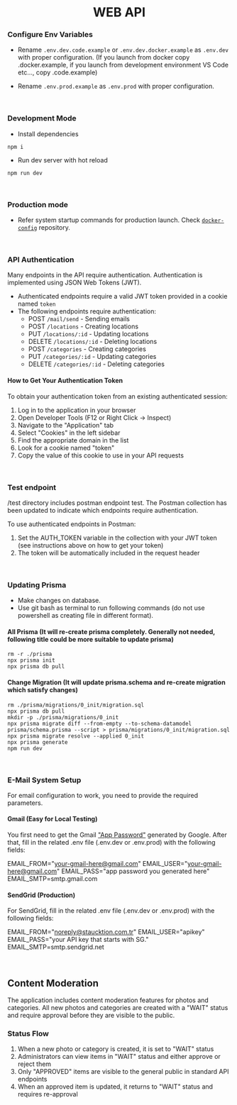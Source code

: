 <h1 id="top" align="center">WEB API</h1>

### Configure Env Variables

-   Rename `.env.dev.code.example` or `.env.dev.docker.example` as `.env.dev` with proper configuration. (If you launch from docker copy .docker.example, if you launch from development environment VS Code etc..., copy .code.example)

-   Rename `.env.prod.example` as `.env.prod` with proper configuration.

<br/>

### Development Mode

-   Install dependencies

```
npm i
```

-   Run dev server with hot reload

```
npm run dev
```

<br/>

### Production mode

-   Refer system startup commands for production launch. Check [`docker-config`](https://github.com/staucktion/docker-config) repository.

<br/>

### API Authentication

Many endpoints in the API require authentication. Authentication is implemented using JSON Web Tokens (JWT).

-   Authenticated endpoints require a valid JWT token provided in a cookie named `token`
-   The following endpoints require authentication:
    -   POST `/mail/send` - Sending emails
    -   POST `/locations` - Creating locations
    -   PUT `/locations/:id` - Updating locations
    -   DELETE `/locations/:id` - Deleting locations
    -   POST `/categories` - Creating categories
    -   PUT `/categories/:id` - Updating categories
    -   DELETE `/categories/:id` - Deleting categories

#### How to Get Your Authentication Token

To obtain your authentication token from an existing authenticated session:

1. Log in to the application in your browser
2. Open Developer Tools (F12 or Right Click → Inspect)
3. Navigate to the "Application" tab
4. Select "Cookies" in the left sidebar
5. Find the appropriate domain in the list
6. Look for a cookie named "token"
7. Copy the value of this cookie to use in your API requests

<br/>

### Test endpoint

/test directory includes postman endpoint test. The Postman collection has been updated to indicate which endpoints require authentication.

To use authenticated endpoints in Postman:

1. Set the AUTH_TOKEN variable in the collection with your JWT token (see instructions above on how to get your token)
2. The token will be automatically included in the request header

<br/>

### Updating Prisma

-   Make changes on database.
-   Use git bash as terminal to run following commands (do not use powershell as creating file in different format).

#### All Prisma (It will re-create prisma completely. Generally not needed, following title could be more suitable to update prisma)

```
rm -r ./prisma
npx prisma init
npx prisma db pull
```

#### Change Migration (It will update prisma.schema and re-create migration which satisfy changes)

```
rm ./prisma/migrations/0_init/migration.sql
npx prisma db pull
mkdir -p ./prisma/migrations/0_init
npx prisma migrate diff --from-empty --to-schema-datamodel prisma/schema.prisma --script > prisma/migrations/0_init/migration.sql
npx prisma migrate resolve --applied 0_init
npx prisma generate
npm run dev
```

<br/>

### E-Mail System Setup

For email configuration to work, you need to provide the required parameters.

#### Gmail (Easy for Local Testing)

You first need to get the Gmail ["App Password"](https://itsupport.umd.edu/itsupport?id=kb_article_view&sysparm_article=KB0015112) generated by Google. After that, fill in the related .env file (.env.dev or .env.prod) with the following fields:

EMAIL_FROM="your-gmail-here@gmail.com"
EMAIL_USER="your-gmail-here@gmail.com"
EMAIL_PASS="app password you generated here"
EMAIL_SMTP=smtp.gmail.com

#### SendGrid (Production)

For SendGrid, fill in the related .env file (.env.dev or .env.prod) with the following fields:

EMAIL_FROM="noreply@staucktion.com.tr"
EMAIL_USER="apikey"
EMAIL_PASS="your API key that starts with SG."
EMAIL_SMTP=smtp.sendgrid.net

<br/>

## Content Moderation

The application includes content moderation features for photos and categories. All new photos and categories are created with a "WAIT" status and require approval before they are visible to the public.

### Status Flow

1. When a new photo or category is created, it is set to "WAIT" status
2. Administrators can view items in "WAIT" status and either approve or reject them
3. Only "APPROVED" items are visible to the general public in standard API endpoints
4. When an approved item is updated, it returns to "WAIT" status and requires re-approval

<br/>
